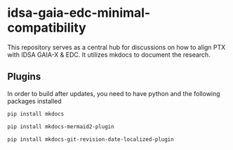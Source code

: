 # idsa-gaia-edc-minimal-compatibility
This repository serves as a central hub for discussions on how to align PTX with IDSA GAIA-X & EDC. It utilizes mkdocs to document the research.

## Plugins
In order to build after updates, you need to have python and the following packages installed

```bash
pip install mkdocs
```

```bash
pip install mkdocs-mermaid2-plugin
```

```bash
pip install mkdocs-git-revision-date-localized-plugin
```